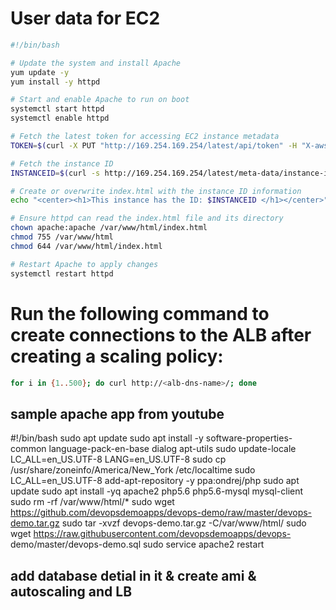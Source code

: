 # User data for EC2

```bash
#!/bin/bash

# Update the system and install Apache
yum update -y
yum install -y httpd

# Start and enable Apache to run on boot
systemctl start httpd
systemctl enable httpd

# Fetch the latest token for accessing EC2 instance metadata
TOKEN=$(curl -X PUT "http://169.254.169.254/latest/api/token" -H "X-aws-ec2-metadata-token-ttl-seconds: 21600")

# Fetch the instance ID
INSTANCEID=$(curl -s http://169.254.169.254/latest/meta-data/instance-id -H "X-aws-ec2-metadata-token: $TOKEN")

# Create or overwrite index.html with the instance ID information
echo "<center><h1>This instance has the ID: $INSTANCEID </h1></center>" > /var/www/html/index.html

# Ensure httpd can read the index.html file and its directory
chown apache:apache /var/www/html/index.html
chmod 755 /var/www/html
chmod 644 /var/www/html/index.html

# Restart Apache to apply changes
systemctl restart httpd
```


# Run the following command to create connections to the ALB after creating a scaling policy:

```bash
for i in {1..500}; do curl http://<alb-dns-name>/; done
```

## sample apache app from youtube

#!/bin/bash
sudo apt update
sudo apt install -y software-properties-common language-pack-en-base dialog apt-utils
sudo update-locale LC_ALL=en_US.UTF-8 LANG=en_US.UTF-8
sudo cp /usr/share/zoneinfo/America/New_York /etc/localtime
sudo LC_ALL=en_US.UTF-8 add-apt-repository -y ppa:ondrej/php
sudo apt update
sudo apt install -yq apache2 php5.6 php5.6-mysql mysql-client
sudo rm -rf /var/www/html/*
sudo wget https://github.com/devopsdemoapps/devops-demo/raw/master/devops-demo.tar.gz 
sudo tar -xvzf devops-demo.tar.gz -C/var/www/html/
sudo wget https://raw.githubusercontent.com/devopsdemoapps/devops- demo/master/devops-demo.sql
sudo service apache2 restart

## add database detial in it & create ami & autoscaling and LB
